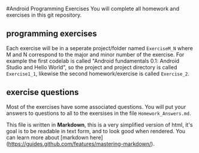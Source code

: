 #Android Programming Exercises
You will complete all homework and exercises in this git repository. 

## programming exercises
Each exercise will be in a seperate project/folder named ```ExerciseM_N``` where M and N correspond to the major and minor number of the exercise. For example the first codelab is called "Android fundamentals 0.1: Android Studio and Hello World", so the project and project directory is called ```Exercise1_1```, likewise the second homework/exercise is called ```Exercise_2```. 

## exercise questions
Most of the exercises have some associated questions. You will put your answers to questions to all to the exersises in the file ```Homework_Answers.md```. 

This file is written in **Markdown**, this is a very simplified version of html, it's goal is to be readable in text form, and to look good when rendered. You can learn more about [markdown here] (https://guides.github.com/features/mastering-markdown/). 